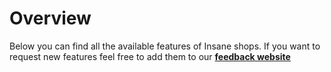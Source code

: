 # Overview
Below you can find all the available features of Insane shops. If you want to request new features feel free to add them to our **[feedback website](https://feedback.techscode.de/t/insaneshops)**

